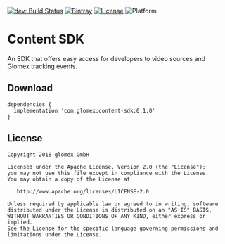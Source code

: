 [![dev: Build Status](https://travis-ci.org/glomex/content-sdk-android.svg?branch=dev)](https://travis-ci.org/glomex/content-sdk-android) [![Bintray](https://img.shields.io/bintray/v/glomex/maven/content-sdk.svg)](https://bintray.com/glomex/maven/content-sdk) [![License](https://img.shields.io/badge/license-Apache--2.0-blue.svg)](LICENSE) ![Platform](https://img.shields.io/badge/platform-Android-lightgrey.svg)

# Content SDK
An SDK that offers easy access for developers to video sources and Glomex tracking events.

## Download

```
dependencies {
  implementation 'com.glomex:content-sdk:0.1.0'
}
```

## License
```
Copyright 2018 glomex GmbH 

Licensed under the Apache License, Version 2.0 (the "License");
you may not use this file except in compliance with the License.
You may obtain a copy of the License at

   http://www.apache.org/licenses/LICENSE-2.0

Unless required by applicable law or agreed to in writing, software
distributed under the License is distributed on an "AS IS" BASIS,
WITHOUT WARRANTIES OR CONDITIONS OF ANY KIND, either express or implied.
See the License for the specific language governing permissions and
limitations under the License.
```
